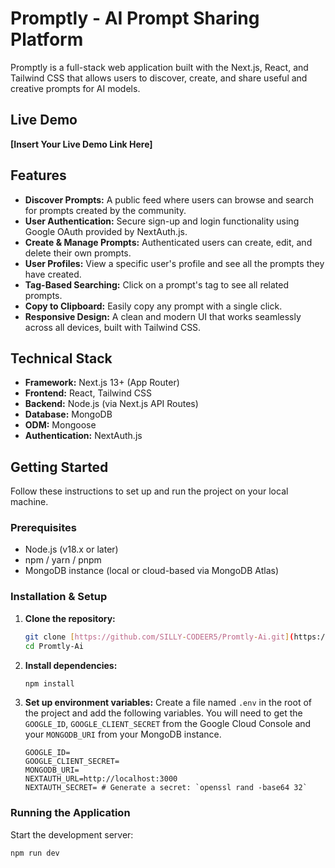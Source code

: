 # Promptly - AI Prompt Sharing Platform

Promptly is a full-stack web application built with the Next.js, React, and Tailwind CSS that allows users to discover, create, and share useful and creative prompts for AI models.

## Live Demo

**[Insert Your Live Demo Link Here]**

## Features

* **Discover Prompts:** A public feed where users can browse and search for prompts created by the community.
* **User Authentication:** Secure sign-up and login functionality using Google OAuth provided by NextAuth.js.
* **Create & Manage Prompts:** Authenticated users can create, edit, and delete their own prompts.
* **User Profiles:** View a specific user's profile and see all the prompts they have created.
* **Tag-Based Searching:** Click on a prompt's tag to see all related prompts.
* **Copy to Clipboard:** Easily copy any prompt with a single click.
* **Responsive Design:** A clean and modern UI that works seamlessly across all devices, built with Tailwind CSS.

## Technical Stack

* **Framework:** Next.js 13+ (App Router)
* **Frontend:** React, Tailwind CSS
* **Backend:** Node.js (via Next.js API Routes)
* **Database:** MongoDB
* **ODM:** Mongoose
* **Authentication:** NextAuth.js

## Getting Started

Follow these instructions to set up and run the project on your local machine.

### Prerequisites

* Node.js (v18.x or later)
* npm / yarn / pnpm
* MongoDB instance (local or cloud-based via MongoDB Atlas)

### Installation & Setup

1.  **Clone the repository:**
    ```bash
    git clone [https://github.com/SILLY-CODEER5/Promtly-Ai.git](https://github.com/SILLY-CODEER5/Promtly-Ai.git)
    cd Promtly-Ai
    ```

2.  **Install dependencies:**
    ```bash
    npm install
    ```

3.  **Set up environment variables:**
    Create a file named `.env` in the root of the project and add the following variables. You will need to get the `GOOGLE_ID`, `GOOGLE_CLIENT_SECRET` from the Google Cloud Console and your `MONGODB_URI` from your MongoDB instance.

    ```
    GOOGLE_ID=
    GOOGLE_CLIENT_SECRET=
    MONGODB_URI=
    NEXTAUTH_URL=http://localhost:3000
    NEXTAUTH_SECRET= # Generate a secret: `openssl rand -base64 32`
    ```

### Running the Application

Start the development server:
```bash
npm run dev
